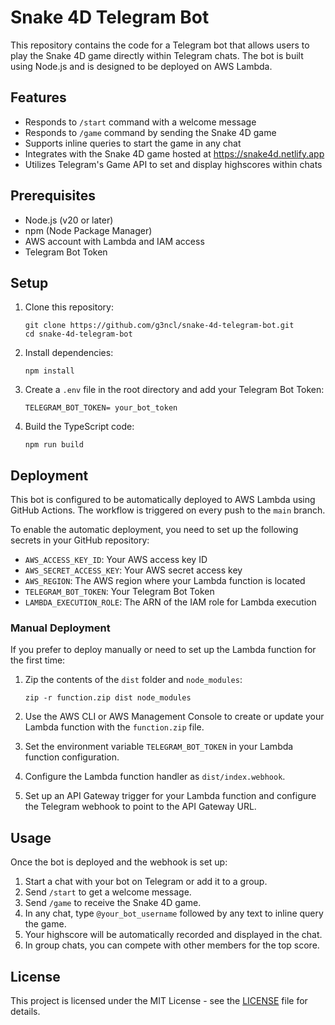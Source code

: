 # Snake 4D Telegram Bot

This repository contains the code for a Telegram bot that allows users to play the Snake 4D game directly within Telegram chats. The bot is built using Node.js and is designed to be deployed on AWS Lambda.

## Features

- Responds to `/start` command with a welcome message
- Responds to `/game` command by sending the Snake 4D game
- Supports inline queries to start the game in any chat
- Integrates with the Snake 4D game hosted at https://snake4d.netlify.app
- Utilizes Telegram's Game API to set and display highscores within chats

## Prerequisites

- Node.js (v20 or later)
- npm (Node Package Manager)
- AWS account with Lambda and IAM access
- Telegram Bot Token

## Setup

1. Clone this repository:

   ```
   git clone https://github.com/g3ncl/snake-4d-telegram-bot.git
   cd snake-4d-telegram-bot
   ```

2. Install dependencies:

   ```
   npm install
   ```

3. Create a `.env` file in the root directory and add your Telegram Bot Token:

   ```
   TELEGRAM_BOT_TOKEN= your_bot_token
   ```

4. Build the TypeScript code:
   ```
   npm run build
   ```

## Deployment

This bot is configured to be automatically deployed to AWS Lambda using GitHub Actions. The workflow is triggered on every push to the `main` branch.

To enable the automatic deployment, you need to set up the following secrets in your GitHub repository:

- `AWS_ACCESS_KEY_ID`: Your AWS access key ID
- `AWS_SECRET_ACCESS_KEY`: Your AWS secret access key
- `AWS_REGION`: The AWS region where your Lambda function is located
- `TELEGRAM_BOT_TOKEN`: Your Telegram Bot Token
- `LAMBDA_EXECUTION_ROLE`: The ARN of the IAM role for Lambda execution

### Manual Deployment

If you prefer to deploy manually or need to set up the Lambda function for the first time:

1. Zip the contents of the `dist` folder and `node_modules`:

   ```
   zip -r function.zip dist node_modules
   ```

2. Use the AWS CLI or AWS Management Console to create or update your Lambda function with the `function.zip` file.

3. Set the environment variable `TELEGRAM_BOT_TOKEN` in your Lambda function configuration.

4. Configure the Lambda function handler as `dist/index.webhook`.

5. Set up an API Gateway trigger for your Lambda function and configure the Telegram webhook to point to the API Gateway URL.

## Usage

Once the bot is deployed and the webhook is set up:

1. Start a chat with your bot on Telegram or add it to a group.
2. Send `/start` to get a welcome message.
3. Send `/game` to receive the Snake 4D game.
4. In any chat, type `@your_bot_username` followed by any text to inline query the game.
5. Your highscore will be automatically recorded and displayed in the chat.
6. In group chats, you can compete with other members for the top score.

## License

This project is licensed under the MIT License - see the [LICENSE](LICENSE) file for details.
